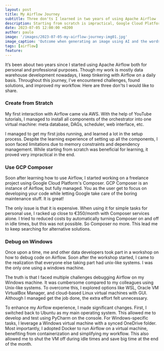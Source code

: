 ```yaml
---
layout: post
title: My Airflow Journey
subtitle: Three don'ts I learned in two years of using Apache Airflow
description: Starting from scratch is impractical, Google Cloud Platform's Composer is expensive, and debugging Airflow on Windows is challenging
date: 2023-07-05 12:00:00 +0200
author: paulo
image: '/images/2023-07-05-my-airflow-journey-img01.jpg'
image_caption: 'Outcome when generating an image using AI and the words "airflow" and "journey"'
tags: [airflow]
feature:
---
```


It’s been about two years since I started using Apache Airflow both for personal and professional purposes. Though my work is mostly data warehouse development nowadays, I keep tinkering with Airflow on a daily basis. Throughout this journey, I've encountered challenges, found solutions, and improved my workflow. Here are three don'ts I would like to share.


### Create from Stratch

My first interaction with Airflow came via AWS. With the help of YouTube tutorials, I managed to install all components of the orchestrator into one virtual machine: meta database, DAGs, scheduler, web interface, etc.  

I managed to get my first jobs running, and learned a lot in the setup process. Despite the learning experience of setting up all the components, I soon faced limitations due to memory constraints and dependency management. While starting from scratch was beneficial for learning, it proved very impractical in the end. 


### Use GCP Composer

Soon after learning how to use Airflow, I started working on a freelance project using Google Cloud Platform's Composer. GCP Composer is an instance of Airflow, but fully managed. You as the user get to focus on developing your code while letting Google take care of the boring maintenance stuff. It is great!

The only issue is that it is expensive. When using it for simple tasks for personal use, I racked up close to €350/month with Composer services alone. I tried to reduced costs by automatically turning Composer on and off in idle times, but this was not possible. So Composer no more. This lead me to keep searching for alternative solutions.


### Debug on Windows

Once upon a time, me and other data developers took part in a workshop on how to debug code on Airflow. Soon after the workshop started, I came to the realization that everyone else taking part had unix-like systems. I was the only one using a windows machine.


The truth is that I faced multiple challenges debugging Airflow on my Windows machine. It was cumbersome compared to my colleagues using Unix-like systems. To overcome this, I explored options like WSL, Oracle VM VirtualBox Manager, and cloud-based Linux virtual machines with GUI. Although I managed get the job done, the extra effort felt unnecessary.


To enhance my Airflow experience, I made significant changes. First, I switched back to Ubuntu as my main operating system. This allowed me to develop and test using PyCharm on the console. For Windows-specific tasks, I leverage a Windows virtual machine with a synced OneDrive folder. Most importantly, I adopted Docker to run Airflow on a virtual machine, benefiting from containerization and simplifying my workflow. This also allowed me to shut the VM off during idle times and save big time at the end of the month.

